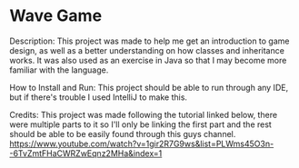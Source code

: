# Wave Game

Description:
This project was made to help me get an introduction to game design, as well as a better understanding on how classes and inheritance works. It was also used as an exercise in Java so that I may become more familiar with the language. 

How to Install and Run:
This project should be able to run through any IDE, but if there's trouble I used IntelliJ to make this.

Credits:
This project was made following the tutorial linked below, there were multiple parts to it so I'll only be linking the first part and the rest should be able to be easily found through this guys channel.
https://www.youtube.com/watch?v=1gir2R7G9ws&list=PLWms45O3n--6TvZmtFHaCWRZwEqnz2MHa&index=1
